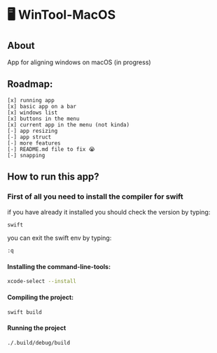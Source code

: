 # 🖥️ WinTool-MacOS
## About
App for aligning windows on macOS (in progress)
## Roadmap:
    [x] running app
    [x] basic app on a bar
    [x] windows list
    [x] buttons in the menu
    [x] current app in the menu (not kinda)
    [-] app resizing
    [-] app struct
    [-] more features
    [-] README.md file to fix 😭
    [-] snapping
## How to run this app?
### First of all you need to install the compiler for swift
if you have already it installed you should check the version by typing:
```zsh
swift
```
you can exit the swift env by typing:
```zsh
:q
```
#### Installing the command-line-tools:
```zsh
xcode-select --install
```
#### Compiling the project:
```zsh
swift build
```
#### Running the project
```zsh
./.build/debug/build
```
